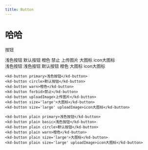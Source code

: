 ```yaml
---
title: Button
---
```


# 哈哈
按钮
<div>
    <section class="full-background">
        <kd-button class='primary'>浅色按钮</kd-button>
        <kd-button class='circle'>默认按钮</kd-button>
        <kd-button class='warn'>橙色</kd-button>
        <kd-button class='forbid'>禁止</kd-button>
        <kd-button class='uploadImage'>上传图片</kd-button>
        <kd-button size='large'>大图标</kd-button>
        <kd-button size='large' class='uploadImage'>icon大图标</kd-button> 
    </section>
    <section class="plain-background">
        <kd-button class='plain primary'>浅色按钮</kd-button>
        <kd-button class='plain basic'>浅色按钮</kd-button>
        <kd-button class='plain circle'>默认按钮</kd-button>
        <kd-button class='plain warn'>橙色</kd-button>
        <kd-button class='plain' size='large'>大图标</kd-button>
        <kd-button class='plain uploadImage' size='large'>icon大图标</kd-button> 
    </section>
</div>

```
<kd-button primary>浅色按钮</kd-button>
<kd-button circle>默认按钮</kd-button>
<kd-button warn>橙色</kd-button>
<kd-button forbid>禁止</kd-button>
<kd-button uploadImage>上传图片</kd-button>
<kd-button size='large'>大图标</kd-button>
<kd-button size='large' uploadImage>icon大图标</kd-button>

<kd-button plain primary>浅色按钮</kd-button>
<kd-button plain basic>浅色按钮</kd-button>
<kd-button plain circle>默认按钮</kd-button>
<kd-button plain warn>橙色</kd-button>
<kd-button plain size='large'>大图标</kd-button>
<kd-button plain size='large' uploadImage>icon大图标</kd-button>
```